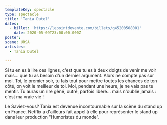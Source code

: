 ```yaml
---
templateKey: spectacle
type: spectacle
title: 'Tania Dutel'
dates: 
  - billet: 'https://lepointdevente.com/billets/g45200508001'
    date: 2020-05-09T23:00:00.000Z
poster: 
scene: URSA
artistes:
  - Tania Dutel

---
```

Si tu en es à lire ces lignes, c'est que tu es à deux doigts de venir me voir mais... que tu as besoin d'un dernier argument. Alors ne compte pas sur moi. Toi, le premier soir, tu fais tout pour mettre toutes les chances de ton côté, on voit le meilleur de toi. Moi, pendant une heure, je ne vais pas te mentir. Tu auras un rire gêné, outré, parfois libéré... mais n'oublie jamais : c'est ma vraie vie !

Le Saviez-vous? Tania est devenue incontournable sur la scène du stand up en France. Netflix a d'ailleurs fait appel à elle pour représenter le stand up dans leur production "Humoristes du monde".
